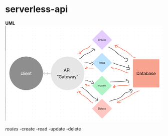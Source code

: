 # serverless-api

**UML**
![visualOfServerlessAPI](./images/Screenshot%20(133).png)

*routes*
-create
-read
-update
-delete